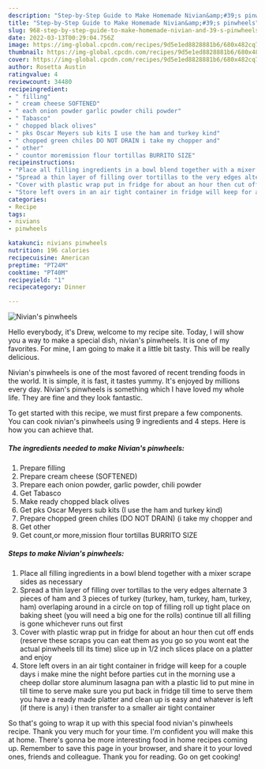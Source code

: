 ```yaml
---
description: "Step-by-Step Guide to Make Homemade Nivian&amp;#39;s pinwheels"
title: "Step-by-Step Guide to Make Homemade Nivian&amp;#39;s pinwheels"
slug: 968-step-by-step-guide-to-make-homemade-nivian-and-39-s-pinwheels
date: 2022-03-13T00:29:04.756Z
image: https://img-global.cpcdn.com/recipes/9d5e1ed8828881b6/680x482cq70/nivians-pinwheels-recipe-main-photo.jpg
thumbnail: https://img-global.cpcdn.com/recipes/9d5e1ed8828881b6/680x482cq70/nivians-pinwheels-recipe-main-photo.jpg
cover: https://img-global.cpcdn.com/recipes/9d5e1ed8828881b6/680x482cq70/nivians-pinwheels-recipe-main-photo.jpg
author: Rosetta Austin
ratingvalue: 4
reviewcount: 34480
recipeingredient:
- " filling"
- " cream cheese SOFTENED"
- " each onion powder garlic powder chili powder"
- " Tabasco"
- " chopped black olives"
- " pks Oscar Meyers sub kits I use the ham and turkey kind"
- " chopped green chiles DO NOT DRAIN i take my chopper and"
- " other"
- " countor moremission flour tortillas BURRITO SIZE"
recipeinstructions:
- "Place all filling ingredients in a bowl blend together with a mixer scrape sides as necessary"
- "Spread a thin layer of filling over tortillas to the very edges alternate 3 pieces of ham and 3 pieces of turkey (turkey, ham, turkey, ham, turkey, ham) overlaping around in a circle on top of filling roll up tight place on baking sheet (you will need a big one for the rolls) continue till all filling is gone whichever runs out first"
- "Cover with plastic wrap put in fridge for about an hour then cut off ends (reserve these scraps you can eat them as you go so you wont eat the actual pinwheels till its time) slice up in 1/2 inch slices place on a platter and enjoy"
- "Store left overs in an air tight container in fridge will keep for a couple days i make mine the night before parties cut in the morning use a cheep dollar store aluminum lasagna pan with a plastic lid to put mine in till time to serve make sure you put back in fridge till time to serve them you have a ready made platter and clean up is easy and whatever is left (if there is any) i then transfer to a smaller air tight container"
categories:
- Recipe
tags:
- nivians
- pinwheels

katakunci: nivians pinwheels 
nutrition: 196 calories
recipecuisine: American
preptime: "PT24M"
cooktime: "PT40M"
recipeyield: "1"
recipecategory: Dinner

---
```



![Nivian&#39;s pinwheels](https://img-global.cpcdn.com/recipes/9d5e1ed8828881b6/680x482cq70/nivians-pinwheels-recipe-main-photo.jpg)

Hello everybody, it's Drew, welcome to my recipe site. Today, I will show you a way to make a special dish, nivian&#39;s pinwheels. It is one of my favorites. For mine, I am going to make it a little bit tasty. This will be really delicious.



Nivian&#39;s pinwheels is one of the most favored of recent trending foods in the world. It is simple, it is fast, it tastes yummy. It's enjoyed by millions every day. Nivian&#39;s pinwheels is something which I have loved my whole life. They are fine and they look fantastic.


To get started with this recipe, we must first prepare a few components. You can cook nivian&#39;s pinwheels using 9 ingredients and 4 steps. Here is how you can achieve that.

<!--inarticleads1-->

##### The ingredients needed to make Nivian&#39;s pinwheels:

1. Prepare  filling
1. Prepare  cream cheese (SOFTENED)
1. Prepare  each onion powder, garlic powder, chili powder
1. Get  Tabasco
1. Make ready  chopped black olives
1. Get  pks Oscar Meyers sub kits (I use the ham and turkey kind)
1. Prepare  chopped green chiles (DO NOT DRAIN) (i take my chopper and
1. Get  other
1. Get  count,or more,mission flour tortillas BURRITO SIZE




<!--inarticleads2-->

##### Steps to make Nivian&#39;s pinwheels:

1. Place all filling ingredients in a bowl blend together with a mixer scrape sides as necessary
1. Spread a thin layer of filling over tortillas to the very edges alternate 3 pieces of ham and 3 pieces of turkey (turkey, ham, turkey, ham, turkey, ham) overlaping around in a circle on top of filling roll up tight place on baking sheet (you will need a big one for the rolls) continue till all filling is gone whichever runs out first
1. Cover with plastic wrap put in fridge for about an hour then cut off ends (reserve these scraps you can eat them as you go so you wont eat the actual pinwheels till its time) slice up in 1/2 inch slices place on a platter and enjoy
1. Store left overs in an air tight container in fridge will keep for a couple days i make mine the night before parties cut in the morning use a cheep dollar store aluminum lasagna pan with a plastic lid to put mine in till time to serve make sure you put back in fridge till time to serve them you have a ready made platter and clean up is easy and whatever is left (if there is any) i then transfer to a smaller air tight container




So that's going to wrap it up with this special food nivian&#39;s pinwheels recipe. Thank you very much for your time. I'm confident you will make this at home. There's gonna be more interesting food in home recipes coming up. Remember to save this page in your browser, and share it to your loved ones, friends and colleague. Thank you for reading. Go on get cooking!

